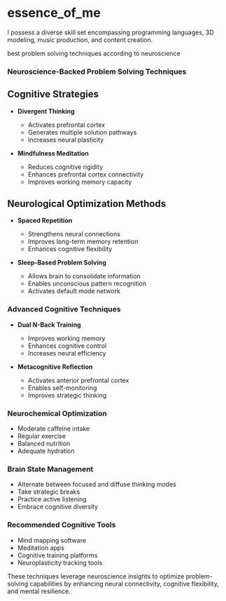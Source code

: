 # essence_of_me
I possess a diverse skill set encompassing programming languages, 3D modeling, music production, and content creation. 



best problem solving techniques according to neuroscience

### Neuroscience-Backed Problem Solving Techniques

## Cognitive Strategies
- **Divergent Thinking**
  - Activates prefrontal cortex
  - Generates multiple solution pathways
  - Increases neural plasticity

- **Mindfulness Meditation**
  - Reduces cognitive rigidity
  - Enhances prefrontal cortex connectivity
  - Improves working memory capacity

## Neurological Optimization Methods
- **Spaced Repetition**
  - Strengthens neural connections
  - Improves long-term memory retention
  - Enhances cognitive flexibility

- **Sleep-Based Problem Solving**
  - Allows brain to consolidate information
  - Enables unconscious pattern recognition
  - Activates default mode network

### Advanced Cognitive Techniques
- **Dual N-Back Training**
  - Improves working memory
  - Enhances cognitive control
  - Increases neural efficiency

- **Metacognitive Reflection**
  - Activates anterior prefrontal cortex
  - Enables self-monitoring
  - Improves strategic thinking

### Neurochemical Optimization
- Moderate caffeine intake
- Regular exercise
- Balanced nutrition
- Adequate hydration

### Brain State Management
- Alternate between focused and diffuse thinking modes
- Take strategic breaks
- Practice active listening
- Embrace cognitive diversity

### Recommended Cognitive Tools
- Mind mapping software
- Meditation apps
- Cognitive training platforms
- Neuroplasticity tracking tools

These techniques leverage neuroscience insights to optimize problem-solving capabilities by enhancing neural connectivity, cognitive flexibility, and mental resilience.


